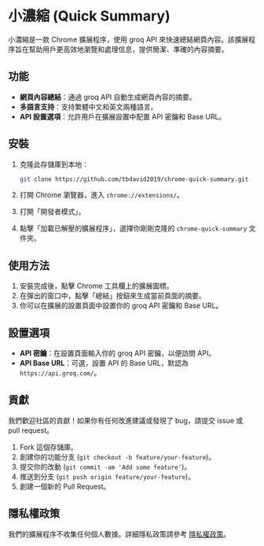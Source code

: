 # 小濃縮 (Quick Summary)

小濃縮是一款 Chrome 擴展程序，使用 groq API 來快速總結網頁內容。該擴展程序旨在幫助用戶更高效地瀏覽和處理信息，提供簡潔、準確的內容摘要。

## 功能

- **網頁內容總結**：通過 groq API 自動生成網頁內容的摘要。
- **多語言支持**：支持繁體中文和英文兩種語言。
- **API 設置選項**：允許用戶在擴展設置中配置 API 密鑰和 Base URL。

## 安裝

1. 克隆此存儲庫到本地：
    ```bash
    git clone https://github.com/tbdavid2019/chrome-quick-summary.git
    ```

2. 打開 Chrome 瀏覽器，進入 `chrome://extensions/`。

3. 打開「開發者模式」。

4. 點擊「加載已解壓的擴展程序」，選擇你剛剛克隆的 `chrome-quick-summary` 文件夾。

## 使用方法

1. 安裝完成後，點擊 Chrome 工具欄上的擴展圖標。
2. 在彈出的窗口中，點擊「總結」按鈕來生成當前頁面的摘要。
3. 你可以在擴展的設置頁面中設置你的 groq API 密鑰和 Base URL。

## 設置選項

- **API 密鑰**：在設置頁面輸入你的 groq API 密鑰，以便訪問 API。
- **API Base URL**：可選，設置 API 的 Base URL，默認為 `https://api.groq.com/`。

## 貢獻

我們歡迎社區的貢獻！如果你有任何改進建議或發現了 bug，請提交 issue 或 pull request。

1. Fork 這個存儲庫。
2. 創建你的功能分支 (`git checkout -b feature/your-feature`)。
3. 提交你的改動 (`git commit -am 'Add some feature'`)。
4. 推送到分支 (`git push origin feature/your-feature`)。
5. 創建一個新的 Pull Request。

## 隱私權政策
我們的擴展程序不收集任何個人數據。詳細隱私政策請參考 [隱私權政策](https://blog.david888.com/2024/09/chrome-extension.html)。

